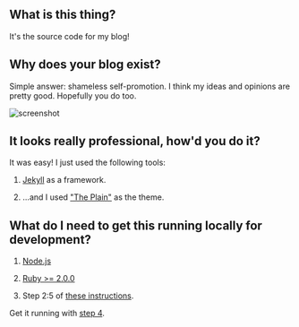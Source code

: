 ## What is this thing?

It's the source code for my blog!

## Why does your blog exist?

Simple answer: shameless self-promotion.  I think my ideas and opinions are pretty good.  Hopefully you do too.

![screenshot](https://media.giphy.com/media/3oriePvRxaYKu3Blkc/giphy.gif)

## It looks really professional, how'd you do it?

It was easy!  I just used the following tools:

1. [Jekyll](https://jekyllrb.com/) as a framework.

2. ...and I used ["The Plain"](https://github.com/heiswayi/the-plain) as the theme.

## What do I need to get this running locally for development?

1. [Node.js](https://nodejs.org/en/)

2. [Ruby >= 2.0.0](https://www.ruby-lang.org/en/)

3. Step 2:5 of [these instructions](https://help.github.com/articles/setting-up-your-github-pages-site-locally-with-jekyll/#step-2-install-jekyll-using-bundler).

Get it running with [step 4](https://help.github.com/articles/setting-up-your-github-pages-site-locally-with-jekyll/#step-4-build-your-local-jekyll-site).

